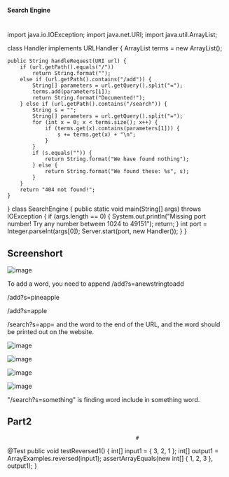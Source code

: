 **Search Engine**
#
import java.io.IOException;
import java.net.URI;
import java.util.ArrayList;

class Handler implements URLHandler {
    ArrayList<String> terms = new ArrayList<String>();

    public String handleRequest(URI url) {
        if (url.getPath().equals("/"))
            return String.format("");
        else if (url.getPath().contains("/add")) {
            String[] parameters = url.getQuery().split("=");
            terms.add(parameters[1]);
            return String.format("Documented!");
        } else if (url.getPath().contains("/search")) {
            String s = "";
            String[] parameters = url.getQuery().split("=");
            for (int x = 0; x < terms.size(); x++) {
                if (terms.get(x).contains(parameters[1])) {
                    s += terms.get(x) + "\n";
                }
            }
            if (s.equals("")) {
                return String.format("We have found nothing");
            } else {
                return String.format("We found these: %s", s);
            }
        }
        return "404 not found!";
    }
}
class SearchEngine {
    public static void main(String[] args) throws IOException {
        if (args.length == 0) {
            System.out.println("Missing port number! Try any number between 1024 to 49151");
            return;
        }
        int port = Integer.parseInt(args[0]);
        Server.start(port, new Handler());
    }
}
                                             
                                          
## Screenshort                             
![image](https://user-images.githubusercontent.com/114322721/195969968-58b33225-4ba9-4052-9a23-ce03f9d0755d.png)
                                             
To add a word, you need to append /add?s=anewstringtoadd

/add?s=pineapple

/add?s=apple

/search?s=app= and the word to the end of the URL, and the word should be printed out on the website.
                                             
![image](https://user-images.githubusercontent.com/114322721/195970672-75e912d3-6f9a-4640-ae3a-a374123e6b01.png)
                                             
![image](https://user-images.githubusercontent.com/114322721/195970763-04a92f26-1617-48ea-994f-3799ce6c054e.png)

![image](https://user-images.githubusercontent.com/114322721/195970772-27cb2c62-491b-439c-992e-29858f041170.png)


![image](https://user-images.githubusercontent.com/114322721/195970711-d2984343-bbb3-4a9e-94cf-899ee4aece6a.png)

"/search?s=something" is finding word include in something word.

## Part2 

                                             #
@Test
  public void testReversed1() {
    int[] input1 = { 3, 2, 1 };
    int[] output1 = ArrayExamples.reversed(input1);
    assertArrayEquals(new int[] { 1, 2, 3 }, output1);
  }
                                             
